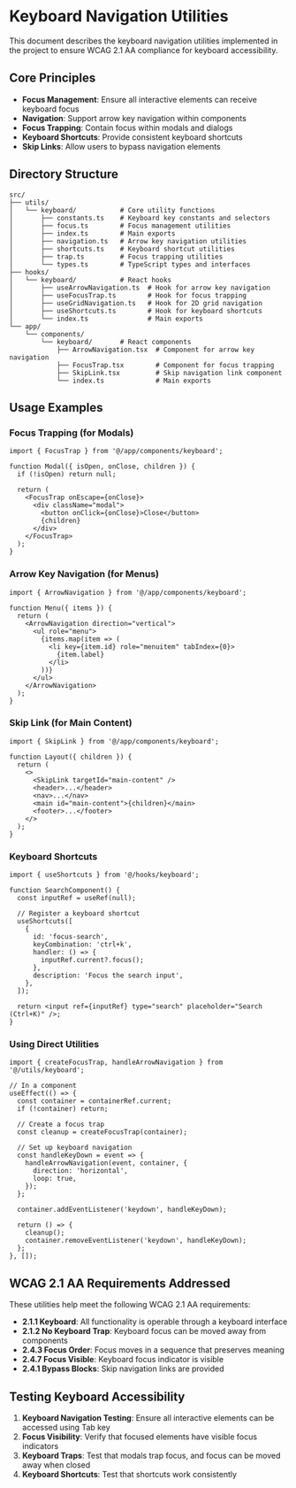 # Keyboard Navigation Utilities

This document describes the keyboard navigation utilities implemented in the project to ensure WCAG 2.1 AA compliance for keyboard accessibility.

## Core Principles

- **Focus Management**: Ensure all interactive elements can receive keyboard focus
- **Navigation**: Support arrow key navigation within components
- **Focus Trapping**: Contain focus within modals and dialogs
- **Keyboard Shortcuts**: Provide consistent keyboard shortcuts
- **Skip Links**: Allow users to bypass navigation elements

## Directory Structure

```
src/
├── utils/
│   └── keyboard/           # Core utility functions
│       ├── constants.ts    # Keyboard key constants and selectors
│       ├── focus.ts        # Focus management utilities
│       ├── index.ts        # Main exports
│       ├── navigation.ts   # Arrow key navigation utilities
│       ├── shortcuts.ts    # Keyboard shortcut utilities
│       ├── trap.ts         # Focus trapping utilities
│       └── types.ts        # TypeScript types and interfaces
├── hooks/
│   └── keyboard/           # React hooks
│       ├── useArrowNavigation.ts  # Hook for arrow key navigation
│       ├── useFocusTrap.ts        # Hook for focus trapping
│       ├── useGridNavigation.ts   # Hook for 2D grid navigation
│       ├── useShortcuts.ts        # Hook for keyboard shortcuts
│       └── index.ts               # Main exports
└── app/
    └── components/
        └── keyboard/       # React components
            ├── ArrowNavigation.tsx  # Component for arrow key navigation
            ├── FocusTrap.tsx        # Component for focus trapping
            ├── SkipLink.tsx         # Skip navigation link component
            └── index.ts             # Main exports
```

## Usage Examples

### Focus Trapping (for Modals)

```tsx
import { FocusTrap } from '@/app/components/keyboard';

function Modal({ isOpen, onClose, children }) {
  if (!isOpen) return null;

  return (
    <FocusTrap onEscape={onClose}>
      <div className="modal">
        <button onClick={onClose}>Close</button>
        {children}
      </div>
    </FocusTrap>
  );
}
```

### Arrow Key Navigation (for Menus)

```tsx
import { ArrowNavigation } from '@/app/components/keyboard';

function Menu({ items }) {
  return (
    <ArrowNavigation direction="vertical">
      <ul role="menu">
        {items.map(item => (
          <li key={item.id} role="menuitem" tabIndex={0}>
            {item.label}
          </li>
        ))}
      </ul>
    </ArrowNavigation>
  );
}
```

### Skip Link (for Main Content)

```tsx
import { SkipLink } from '@/app/components/keyboard';

function Layout({ children }) {
  return (
    <>
      <SkipLink targetId="main-content" />
      <header>...</header>
      <nav>...</nav>
      <main id="main-content">{children}</main>
      <footer>...</footer>
    </>
  );
}
```

### Keyboard Shortcuts

```tsx
import { useShortcuts } from '@/hooks/keyboard';

function SearchComponent() {
  const inputRef = useRef(null);

  // Register a keyboard shortcut
  useShortcuts([
    {
      id: 'focus-search',
      keyCombination: 'ctrl+k',
      handler: () => {
        inputRef.current?.focus();
      },
      description: 'Focus the search input',
    },
  ]);

  return <input ref={inputRef} type="search" placeholder="Search (Ctrl+K)" />;
}
```

### Using Direct Utilities

```tsx
import { createFocusTrap, handleArrowNavigation } from '@/utils/keyboard';

// In a component
useEffect(() => {
  const container = containerRef.current;
  if (!container) return;

  // Create a focus trap
  const cleanup = createFocusTrap(container);

  // Set up keyboard navigation
  const handleKeyDown = event => {
    handleArrowNavigation(event, container, {
      direction: 'horizontal',
      loop: true,
    });
  };

  container.addEventListener('keydown', handleKeyDown);

  return () => {
    cleanup();
    container.removeEventListener('keydown', handleKeyDown);
  };
}, []);
```

## WCAG 2.1 AA Requirements Addressed

These utilities help meet the following WCAG 2.1 AA requirements:

- **2.1.1 Keyboard**: All functionality is operable through a keyboard interface
- **2.1.2 No Keyboard Trap**: Keyboard focus can be moved away from components
- **2.4.3 Focus Order**: Focus moves in a sequence that preserves meaning
- **2.4.7 Focus Visible**: Keyboard focus indicator is visible
- **2.4.1 Bypass Blocks**: Skip navigation links are provided

## Testing Keyboard Accessibility

1. **Keyboard Navigation Testing**: Ensure all interactive elements can be accessed using Tab key
2. **Focus Visibility**: Verify that focused elements have visible focus indicators
3. **Keyboard Traps**: Test that modals trap focus, and focus can be moved away when closed
4. **Keyboard Shortcuts**: Test that shortcuts work consistently
